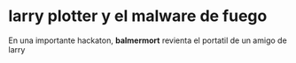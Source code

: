 # larry plotter y el malware de fuego

En una importante hackaton, **balmermort** revienta el portatil de un amigo de larry